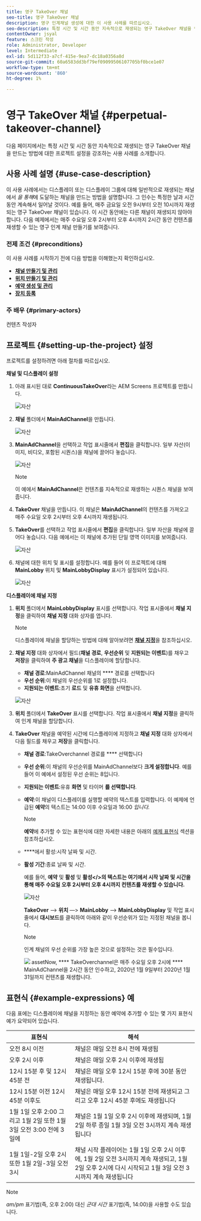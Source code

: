 ```yaml
---
title: 영구 TakeOver 채널
seo-title: 영구 TakeOver 채널
description: 영구 인계채널 생성에 대한 이 사용 사례를 따르십시오.
seo-description: 특정 시간 및 시간 동안 지속적으로 재생되는 영구 TakeOver 채널을 만드는 프로젝트를 설정하는 경우에는 이 사용 사례 를 따르십시오.
contentOwner: jsyal
feature: 스크린 작성
role: Administrator, Developer
level: Intermediate
exl-id: 5d112f33-a7cf-415e-9ea7-dc18a0356a8d
source-git-commit: 60a6583dd3bf79ef09099506107705bf0bce1e07
workflow-type: tm+mt
source-wordcount: '860'
ht-degree: 1%

---
```


# 영구 TakeOver 채널 {#perpetual-takeover-channel}

다음 페이지에서는 특정 시간 및 시간 동안 지속적으로 재생되는 영구 TakeOver 채널을 만드는 방법에 대한 프로젝트 설정을 강조하는 사용 사례를 소개합니다.

## 사용 사례 설명 {#use-case-description}

이 사용 사례에서는 디스플레이 또는 디스플레이 그룹에 대해 일반적으로 재생되는 채널에서 *을 통해*에 도달하는 채널을 만드는 방법을 설명합니다. 그 인수는 특정한 날과 시간 동안 계속해서 일어날 것이다.
예를 들어, 매주 금요일 오전 9시부터 오전 10시까지 재생되는 영구 TakeOver 채널이 있습니다. 이 시간 동안에는 다른 채널이 재생되지 않아야 합니다. 다음 예제에서는 매주 수요일 오후 2시부터 오후 4시까지 2시간 동안 컨텐츠를 재생할 수 있는 영구 인계 채널 만들기를 보여줍니다.

### 전제 조건 {#preconditions}

이 사용 사례를 시작하기 전에 다음 방법을 이해했는지 확인하십시오.

* **[채널 만들기 및 관리](managing-channels.md)**
* **[위치 만들기 및 관리](managing-locations.md)**
* **[예약 생성 및 관리](managing-schedules.md)**
* **[장치 등록](device-registration.md)**

### 주 배우 {#primary-actors}

컨텐츠 작성자

## 프로젝트 {#setting-up-the-project} 설정

프로젝트를 설정하려면 아래 절차를 따르십시오.

**채널 및 디스플레이 설정**

1. 아래 표시된 대로 **ContinuousTakeOver**&#x200B;라는 AEM Screens 프로젝트를 만듭니다.

   ![자산](assets/p_usecase1.png)

1. **채널** 폴더에서 **MainAdChannel**&#x200B;을 만듭니다.

   ![자산](assets/p_usecase2.png)

1. **MainAdChannel**&#x200B;을 선택하고 작업 표시줄에서 **편집**&#x200B;을 클릭합니다. 일부 자산(이미지, 비디오, 포함된 시퀀스)을 채널에 끌어다 놓습니다.

   ![자산](assets/p_usecase3.png)


   >[!NOTE]
   >이 예에서 **MainAdChannel**&#x200B;은 컨텐츠를 지속적으로 재생하는 시퀀스 채널을 보여줍니다.

1. **TakeOver** 채널을 만듭니다. 이 채널은 **MainAdChannel**&#x200B;의 컨텐츠를 가져오고 매주 수요일 오후 2시부터 오후 4시까지 재생됩니다.

1. **TakeOver**&#x200B;를 선택하고 작업 표시줄에서 **편집**&#x200B;을 클릭합니다. 일부 자산을 채널에 끌어다 놓습니다. 다음 예에서는 이 채널에 추가된 단일 영역 이미지를 보여줍니다.

   ![자산](assets/p_usecase4.png)

1. 채널에 대한 위치 및 표시를 설정합니다. 예를 들어 이 프로젝트에 대해 **MainLobby** 위치 및 **MainLobbyDisplay** 표시가 설정되어 있습니다.

   ![자산](assets/p_usecase5.png)

**디스플레이에 채널 지정**

1. **위치** 폴더에서 **MainLobbyDisplay** 표시를 선택합니다. 작업 표시줄에서 **채널 지정**&#x200B;을 클릭하여 **채널 지정** 대화 상자를 엽니다.

   >[!NOTE]
   >디스플레이에 채널을 할당하는 방법에 대해 알아보려면 **[채널 지정](channel-assignment.md)**&#x200B;을 참조하십시오.

1. **채널 지정** 대화 상자에서 필드(**채널 경로**, **우선순위** 및 **지원되는 이벤트**)를 채우고 **저장**&#x200B;을 클릭하여 **주 광고 채널**&#x200B;을 디스플레이에 할당합니다.

   * **채널 경로**:MainAdChannel 채널의  **** 경로를 선택합니다
   * **우선 순위**:이 채널의 우선순위를 1로 설정합니다.
   * **지원되는 이벤트**:초기  **로드** 및  **유휴 화면**&#x200B;을 선택합니다.

   ![자산](assets/p_usecase6.png)

1. **위치** 폴더에서 **TakeOver** 표시를 선택합니다. 작업 표시줄에서 **채널 지정**&#x200B;을 클릭하여 인계 채널을 할당합니다.

1. **TakeOver** 채널을 예약된 시간에 디스플레이에 지정하고 **채널 지정** 대화 상자에서 다음 필드를 채우고 **저장**&#x200B;을 클릭합니다.

   * **채널 경로**:TakeOverchannel 경로를  **** 선택합니다
   * **우선 순위**:이 채널의 우선순위를 MainAdChannel보다  **크게 설정합니다**. 예를 들어 이 예에서 설정된 우선 순위는 8입니다.
   * **지원되는 이벤트**:유휴  **화면** 및 타이머 **를 선택합니다**.
   * **예약**:이 채널이 디스플레이를 실행할 예약의 텍스트를 입력합니다. 이 예제에 언급된 **예약**&#x200B;의 텍스트는 14:00 이후 수요일과 16:00 *입니다.*

      >[!NOTE]
      >**예약**&#x200B;에 추가할 수 있는 표현식에 대한 자세한 내용은 아래의 [예제 표현식](#example-expressions) 섹션을 참조하십시오.
   * ****&#x200B;에서 활성:시작 날짜 및 시간.
   * **활성 기간**:종료 날짜 및 시간.

      예를 들어, **예약** 및 **활성** 및 **활성&lt;/>의 텍스트는 여기에서 시작 날짜 및 시간을 통해 매주 수요일 오후 2시부터 오후 4시까지 컨텐츠를 재생할 수 있습니다.**


      ![자산](assets/p_usecase7.png)

      **TakeOver** —> **위치** —> **MainLobby** —> **MainLobbyDisplay** 및 작업 표시줄에서 **대시보드**&#x200B;를 클릭하여 아래와 같이 우선순위가 있는 지정된 채널을 봅니다.

      >[!NOTE]
      >인계 채널의 우선 순위를 가장 높은 것으로 설정하는 것은 필수입니다.

      ![](assets/p_usecase8.png)
assetNow,  **** TakeOverchannel은 매주 수요일 오후 2시에  **** MainAdChannel을 2시간 동안 인수하고, 2020년 1월 9일부터 2020년 1월 31일까지 컨텐츠를 재생합니다.

## 표현식 {#example-expressions} 예

다음 표에는 디스플레이에 채널을 지정하는 동안 예약에 추가할 수 있는 몇 가지 표현식 예가 요약되어 있습니다.

| **표현식** | **해석** |
|---|---|
| 오전 8시 이전 | 채널은 매일 오전 8시 전에 재생됨 |
| 오후 2시 이후 | 채널은 매일 오후 2시 이후에 재생됨 |
| 12시 15분 후 및 12시 45분 전 | 채널은 매일 오후 12시 15분 후에 30분 동안 재생됩니다. |
| 12시 15분 이전 12시 45분 이후도 | 채널은 매일 오후 12시 15분 전에 재생되고 그리고 오후 12시 45분 후에도 재생됩니다 |
| 1월 1일 오후 2:00 그리고 1월 2일 또한 1월 3일 오전 3:00 전에 3일에 | 채널은 1월 1일 오후 2시 이후에 재생되며, 1월 2일 하루 종일 1월 3일 오전 3시까지 계속 재생됩니다 |
| 1월 1일-2일 오후 2시 또한 1월 2일-3일 오전 3시 | 채널 시작 플레이어는 1월 1일 오후 2시 이후에, 1월 2일 오전 3시까지 계속 재생되고, 1월 2일 오후 2시에 다시 시작되고 1월 3일 오전 3시까지 계속 재생됩니다 |

>[!NOTE]
>
>*am/pm* 표기법(즉, 오후 2:00) 대신 _군대 시간_ 표기법(즉, 14:00)을 사용할 수도 있습니다.
